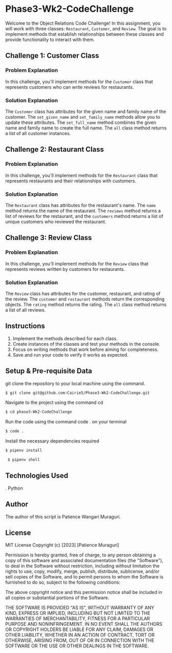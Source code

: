 # Phase3-Wk2-CodeChallenge

Welcome to the Object Relations Code Challenge! In this assignment, you will work with three classes: `Restaurant`, `Customer`, and `Review`. The goal is to implement methods that establish relationships between these classes and provide functionality to interact with them.

## Challenge 1: Customer Class

### Problem Explanation

In this challenge, you'll implement methods for the `Customer` class that represents customers who can write reviews for restaurants.

### Solution Explanation

The `Customer` class has attributes for the given name and family name of the customer. The `set_given_name` and `set_family_name` methods allow you to update these attributes. The `set_full_name` method combines the given name and family name to create the full name. The `all` class method returns a list of all customer instances.

## Challenge 2: Restaurant Class

### Problem Explanation

In this challenge, you'll implement methods for the `Restaurant` class that represents restaurants and their relationships with customers.

### Solution Explanation

The `Restaurant` class has attributes for the restaurant's name. The `name` method returns the name of the restaurant. The `reviews` method returns a list of reviews for the restaurant, and the `customers` method returns a list of unique customers who reviewed the restaurant.

## Challenge 3: Review Class

### Problem Explanation

In this challenge, you'll implement methods for the `Review` class that represents reviews written by customers for restaurants.

### Solution Explanation

The `Review` class has attributes for the customer, restaurant, and rating of the review. The `customer` and `restaurant` methods return the corresponding objects. The `rating` method returns the rating. The `all` class method returns a list of all reviews.

## Instructions

1. Implement the methods described for each class.
2. Create instances of the classes and test your methods in the console.
3. Focus on writing methods that work before aiming for completeness.
4. Save and run your code to verify it works as expected.

## Setup & Pre-requisite Data
git clone the repository to your local machine using the command.
```bash
$ git clone git@github.com:Cairie5/Phase3-Wk2-CodeChallenge.git
```

Navigate to the project using the command cd
```bash
$ cd phase3-Wk2-CodeChallenge
```

Run the code using the command code . on your terminal
```bash
$ code .
```

Install the necessary dependencies required
```bash
$ pipenv install
```
```bash
 $ pipenv shell
```

## Technologies Used
. Python

## Author
The author of this script is Patience Wangari Muraguri.

## License
MIT License Copyright (c) [2023] [Patience Muraguri]

Permission is hereby granted, free of charge, to any person obtaining a copy of this software and associated documentation files (the "Software"), to deal in the Software without restriction, including without limitation the rights to use, copy, modify, merge, publish, distribute, sublicense, and/or sell copies of the Software, and to permit persons to whom the Software is furnished to do so, subject to the following conditions:

The above copyright notice and this permission notice shall be included in all copies or substantial portions of the Software.

THE SOFTWARE IS PROVIDED "AS IS", WITHOUT WARRANTY OF ANY KIND, EXPRESS OR IMPLIED, INCLUDING BUT NOT LIMITED TO THE WARRANTIES OF MERCHANTABILITY, FITNESS FOR A PARTICULAR PURPOSE AND NONINFRINGEMENT. IN NO EVENT SHALL THE AUTHORS OR COPYRIGHT HOLDERS BE LIABLE FOR ANY CLAIM, DAMAGES OR OTHER LIABILITY, WHETHER IN AN ACTION OF CONTRACT, TORT OR OTHERWISE, ARISING FROM, OUT OF OR IN CONNECTION WITH THE SOFTWARE OR THE USE OR OTHER DEALINGS IN THE SOFTWARE.
